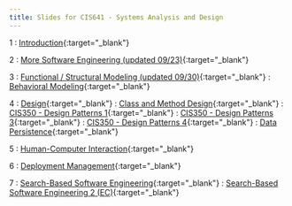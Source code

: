```yaml
---
title: Slides for CIS641 - Systems Analysis and Design
---
```


1
: [Introduction](../assets/slides/CIS641-1-Intro-to-SAaD.pdf){:target="\_blank"}

2
: [More Software Engineering (updated 09/23)](../assets/slides/CIS641-2-More-SE.pdf){:target="\_blank"}

3
: [Functional / Structural Modeling (updated 09/30)](../assets/slides/CIS641-3-Functional_Structural_Modeling.pdf){:target="\_blank"}
: [Behavioral Modeling](../assets/slides/CIS641-4-Behavioral_Modeling.pdf){:target="\_blank"}

4 
: [Design](../assets/slides/CIS641-5-Design.pdf){:target="\_blank"}
: [Class and Method Design](../assets/slides/CIS641-6-Class-and-Method-Design.pdf){:target="\_blank"}
: [CIS350 - Design Patterns 1](../assets/slides/CIS350-15-Design-Patterns-1.pdf){:target="\_blank"}
: [CIS350 - Design Patterns 3](../assets/slides/CIS350-17-Design-Patterns-3.pdf){:target="\_blank"}
: [CIS350 - Design Patterns 4](../assets/slides/CIS350-18-Design-Patterns-4.pdf){:target="\_blank"}
: [Data Persistence](../assets/slides/CIS641-7-Data-Persistence.pdf){:target="\_blank"}

5
: [Human-Computer Interaction](../assets/slides/CIS641-8-HCI-Design.pdf){:target="\_blank"}

6
: [Deployment Management](../assets/slides/CIS641-9-Deployment-Management.pdf){:target="\_blank"}

7
: [Search-Based Software Engineering](../assets/slides/CIS641-10-SBSE.pdf){:target="\_blank"}
: [Search-Based Software Engineering 2 (EC)](../assets/slides/CIS641-10.5-SBSE2.pdf){:target="\_blank"}
